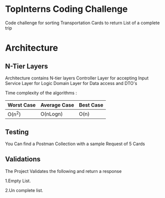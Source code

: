 # TopInterns Coding Challenge
Code challenge for sorting Transportation Cards to return List of a complete trip 

# Architecture
## N-Tier Layers
Architecture contains N-tier layers 
Controller Layer for accepting Input
Service Layer for Logic
Domain Layer for Data access and DTO's

Time complexity of the algorithms :

|Worst Case|Average Case|Best Case|
|---|---|---|
|O(n<sup>2</sup>)|O(nLogn</sup>)|O(n)|


## Testing
You Can find a Postman Collection with a sample Request of 5 Cards 

## Validations
The Project Validates the following and return a response 

1.Empty List.

2.Un complete list.
